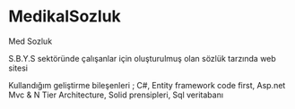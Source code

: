 # MedikalSozluk
Med Sozluk

S.B.Y.S sektöründe çalışanlar için oluşturulmuş olan sözlük tarzında web sitesi

Kullandığım geliştirme bileşenleri ;
C#,
Entity framework code first,
Asp.net Mvc & N Tier Architecture,
Solid prensipleri,
Sql veritabanı
